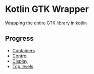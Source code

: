 # Kotlin GTK Wrapper

Wrapping the entire GTK library in kotlin

## Progress
- [Containers](./Containers.md)
- [Control](./Control.md)
- [Display](./Display.md)
- [Top levels](./Toplevels.md)
